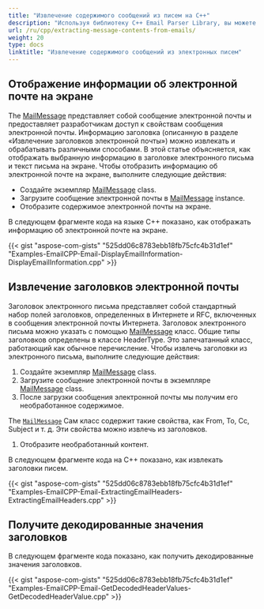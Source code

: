 ```yaml
---
title: "Извлечение содержимого сообщений из писем на C++"
description: "Используя библиотеку C++ Email Parser Library, вы можете получить доступ к свойствам сообщений электронной почты, информации в заголовках и программно управлять ими различными способами."
url: /ru/cpp/extracting-message-contents-from-emails/
weight: 20
type: docs
linktitle: "Извлечение содержимого сообщений из электронных писем"
---
```


## **Отображение информации об электронной почте на экране**
The [MailMessage](https://reference.aspose.com/email/cpp/class/aspose.email.mail_message) представляет собой сообщение электронной почты и предоставляет разработчикам доступ к свойствам сообщения электронной почты. Информацию заголовка (описанную в разделе «Извлечение заголовков электронной почты») можно извлекать и обрабатывать различными способами. В этой статье объясняется, как отображать выбранную информацию в заголовке электронного письма и текст письма на экране. Чтобы отобразить информацию об электронной почте на экране, выполните следующие действия:

- Создайте экземпляр [MailMessage](https://reference.aspose.com/email/cpp/class/aspose.email.mail_message) class.
- Загрузите сообщение электронной почты в [MailMessage](https://reference.aspose.com/email/cpp/class/aspose.email.mail_message) instance.
- Отобразите содержимое электронной почты на экране.

В следующем фрагменте кода на языке C++ показано, как отображать информацию об электронной почте на экране.

{{< gist "aspose-com-gists" "525dd06c8783ebb18fb75cfc4b31d1ef" "Examples-EmailCPP-Email-DisplayEmailInformation-DisplayEmailInformation.cpp" >}}

## **Извлечение заголовков электронной почты**
Заголовок электронного письма представляет собой стандартный набор полей заголовков, определенных в Интернете и RFC, включенных в сообщения электронной почты Интернета. Заголовок электронного письма можно указать с помощью [MailMessage](https://reference.aspose.com/email/cpp/class/aspose.email.mail_message) класс. Общие типы заголовков определены в классе HeaderType. Это запечатанный класс, работающий как обычное перечисление. Чтобы извлечь заголовки из электронного письма, выполните следующие действия:

1. Создайте экземпляр [MailMessage](https://reference.aspose.com/email/cpp/class/aspose.email.mail_message) class.
1. Загрузите сообщение электронной почты в экземпляре [MailMessage](https://reference.aspose.com/email/cpp/class/aspose.email.mail_message) class.
1. После загрузки сообщения электронной почты мы получим его необработанное содержимое.

The [`MailMessage`](https://reference.aspose.com/email/cpp/class/aspose.email.mail_message) Сам класс содержит такие свойства, как From, To, Cc, Subject и т. д. Эти свойства можно извлечь из заголовков.

1. Отобразите необработанный контент.

В следующем фрагменте кода на C++ показано, как извлекать заголовки писем.

{{< gist "aspose-com-gists" "525dd06c8783ebb18fb75cfc4b31d1ef" "Examples-EmailCPP-Email-ExtractingEmailHeaders-ExtractingEmailHeaders.cpp" >}}

## **Получите декодированные значения заголовков**
В следующем фрагменте кода показано, как получить декодированные значения заголовков.

{{< gist "aspose-com-gists" "525dd06c8783ebb18fb75cfc4b31d1ef" "Examples-EmailCPP-Email-GetDecodedHeaderValues-GetDecodedHeaderValue.cpp" >}}
